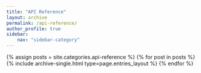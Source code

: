 ```yaml
---
title: "API Reference"
layout: archive
permalink: /api-reference/
author_profile: true
sidebar:
    nav: "sidebar-category"
---
```


{% assign posts = site.categories.api-reference %}
{% for post in posts %} {% include archive-single.html type=page.entries_layout %} {% endfor %}